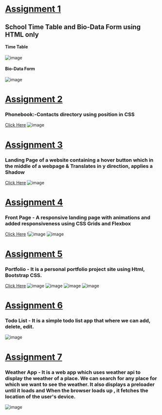 

# [Assignment 1](https://github.com/iaman877/Web-dev/tree/master/Full%20stack_with%20NodeJs/Task-4/Assignment-1)
## School Time Table and Bio-Data Form using HTML only
#### Time Table
![image](https://user-images.githubusercontent.com/49730521/115985477-a7f82880-a5c9-11eb-83c7-4813535bcbac.png)
#### Bio-Data Form 
![image](https://user-images.githubusercontent.com/49730521/115985354-299b8680-a5c9-11eb-9444-9d3c2aa59747.png)


# [Assignment 2](https://github.com/iaman877/Web-dev/tree/master/Full%20stack_with%20NodeJs/Task-4/Assignment-2)
### Phonebook:-Contacts directory using position in CSS

<a href="https://www.youtube.com/watch?v=yeMLDgFt2KE&list=PLmPRC5YLKXCrP5ETRIeZjVknprwIwNIWC&index=1">Click Here</a>
![image](https://user-images.githubusercontent.com/49730521/115985529-e8f03d00-a5c9-11eb-9d99-46911df8fa0d.png)


# [Assignment 3](https://github.com/iaman877/Web-dev/tree/master/Full%20stack_with%20NodeJs/Task-4/Assignment-3) 
### Landing Page of a website containing a hover button which in the middle of a webpage & Translates in y direction, applies a Shadow

<a href="https://www.youtube.com/watch?v=XSbyNN8IUQQ&list=PLmPRC5YLKXCrP5ETRIeZjVknprwIwNIWC&index=2">Click Here</a>
![image](https://user-images.githubusercontent.com/49730521/115985740-e2ae9080-a5ca-11eb-92ad-822c2cb572ca.png)


# [Assignment 4](https://github.com/iaman877/Web-dev/tree/master/Full%20stack_with%20NodeJs/Task-4/Assignment-4) 
### Front Page - A responsive landing page with animations and added responsiveness using CSS Grids and Flexbox


<a href="https://www.youtube.com/watch?v=3wYDnQMigB8&list=PLmPRC5YLKXCrP5ETRIeZjVknprwIwNIWC&index=3">Click Here</a>
!![image](https://user-images.githubusercontent.com/49730521/115985879-73856c00-a5cb-11eb-8742-91fd28a1c151.png)
![image](https://user-images.githubusercontent.com/49730521/115985910-8ac45980-a5cb-11eb-912f-e7ef65c06354.png)



# [Assignment 5](https://github.com/iaman877/Web-dev/tree/master/Full%20stack_with%20NodeJs/Task-4/Assignment-5) 
### Portfolio - It is a personal portfolio project site using Html, Bootstrap CSS.


<a href="https://www.youtube.com/watch?v=92B-iDoigoI&list=PLmPRC5YLKXCrP5ETRIeZjVknprwIwNIWC&index=4">Click Here</a>
![image](https://user-images.githubusercontent.com/49730521/115986316-3e7a1900-a5cd-11eb-8952-5e16c2d1a040.png)
![image](https://user-images.githubusercontent.com/49730521/115986353-64072280-a5cd-11eb-91da-27859feda824.png)
![image](https://user-images.githubusercontent.com/49730521/115986374-76815c00-a5cd-11eb-9e3c-203d4e75304c.png)
![image](https://user-images.githubusercontent.com/49730521/115986388-8600a500-a5cd-11eb-9fe2-33afa73536a8.png)

# [Assignment 6](https://github.com/iaman877/Web-dev/tree/master/Full%20stack_with%20NodeJs/Task-4/Assignment-6)
### Todo List - It is a simple todo list app that where we can add, delete, edit.
![image](https://user-images.githubusercontent.com/49730521/115986448-daa42000-a5cd-11eb-8842-a726ff26e8ad.png)

# [Assignment 7](https://github.com/iaman877/Web-dev/tree/master/Full%20stack_with%20NodeJs/Task-4/Assignment-7)
### Weather App - It is a web app which uses weather api to display the weather of a place. We can search for any place for which we want to see the weather. It also displays a preloader until it loads and When the browser loads up , it fetches the location of the user's device.

![image](https://user-images.githubusercontent.com/49730521/115986507-222aac00-a5ce-11eb-85d8-27920830e8da.png)
